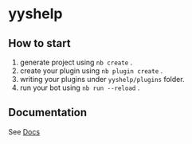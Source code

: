# yyshelp

## How to start

1. generate project using `nb create` .
2. create your plugin using `nb plugin create` .
3. writing your plugins under `yyshelp/plugins` folder.
4. run your bot using `nb run --reload` .

## Documentation

See [Docs](https://nonebot.dev/)
